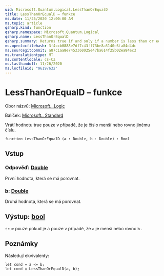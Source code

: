 ```yaml
---
uid: Microsoft.Quantum.Logical.LessThanOrEqualD
title: LessThanOrEqualD – funkce
ms.date: 11/25/2020 12:00:00 AM
ms.topic: article
qsharp.kind: function
qsharp.namespace: Microsoft.Quantum.Logical
qsharp.name: LessThanOrEqualD
qsharp.summary: Returns true if and only if a number is less than or equal to another number.
ms.openlocfilehash: 3f4ccb0888e7df7c43ff73be8a3140e3fa84d4dc
ms.sourcegitcommit: a87c1aa8e7453360025e47ba614f25b02ea84ec3
ms.translationtype: MT
ms.contentlocale: cs-CZ
ms.lasthandoff: 11/26/2020
ms.locfileid: "96197632"
---
```

# <a name="lessthanorequald-function"></a>LessThanOrEqualD – funkce

Obor názvů: [Microsoft.. Logic](xref:Microsoft.Quantum.Logical)

Balíček: [Microsoft.. Standard](https://nuget.org/packages/Microsoft.Quantum.Standard)


Vrátí hodnotu true pouze v případě, že je číslo menší nebo rovno jinému číslu.

```qsharp
function LessThanOrEqualD (a : Double, b : Double) : Bool
```


## <a name="input"></a>Vstup

### <a name="a--double"></a>Odpověď: [Double](xref:microsoft.quantum.lang-ref.double)

První hodnota, která se má porovnat.


### <a name="b--double"></a>b: [Double](xref:microsoft.quantum.lang-ref.double)

Druhá hodnota, která se má porovnat.



## <a name="output--bool"></a>Výstup: [bool](xref:microsoft.quantum.lang-ref.bool)

`true` pouze pokud je a pouze v případě, že `a` je menší nebo rovno `b` .

## <a name="remarks"></a>Poznámky

Následují ekvivalenty:

```Q#
let cond = a <= b;
let cond = LessThanOrEqualD(a, b);
```